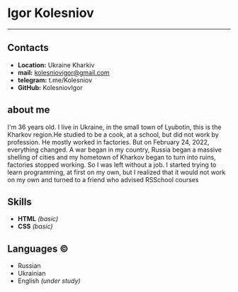 # Igor Kolesniov

***

## Contacts

* **Location:** Ukraine Kharkiv
* **mail:** kolesniovigor@gmail.com
* **telegram:** t.me/Kolesniov
* **GitHub:** KolesniovIgor

## about me

I'm 36 years old. I live in Ukraine, in the small town of Lyubotin, this is the Kharkov region.He studied to be a cook, at a school, but did not work by profession. He mostly worked in factories. But on February 24, 2022, everything changed. A war began in my country, Russia began a massive shelling of cities and my hometown of Kharkov began to turn into ruins, factories stopped working. So I was left without a job. I started trying to learn programming, at first on my own, but I realized that it would not work on my own and turned to a friend who advised RSSchool courses

## Skills

* **HTML** *(basic)*
* **CSS** *(basic)*

## Languages &#169;

* Russian
* Ukrainian
* English *(under study)*
